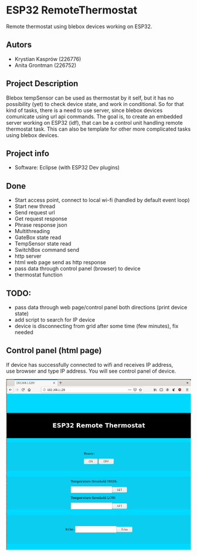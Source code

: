 # ESP32 RemoteThermostat
Remote thermostat using blebox devices working on ESP32. 

## Autors
- Krystian Kasprów (226776) 
- Anita Grontman (226752)

## Project Description

Blebox tempSensor can be used as thermostat by it self, but it has no possibility (yet) to check device state, and work in conditional.
So for that kind of tasks, there is a need to use server, since blebox devices comunicate using url api commands.
The goal is, to create an embedded server working on ESP32 (idf), that can be a control unit handling remote thermostat task.
This can also be template for other more complicated tasks using blebox devices.

## Project info
- Software: Eclipse (with ESP32 Dev plugins) 

## Done 
- Start access point, connect to local wi-fi (handled by default event loop)
- Start new thread
- Send request url
- Get request response	
- Phrase response json 
- Multithreading 
- GateBox state read
- TempSensor state read
- SwitchBox command send
- http server
- html web page send as http response 
- pass data through control panel (browser) to device
- thermostat function

## TODO:
- pass data through web page/control panel both directions (print device state)
- add script to search for IP device 
- device is disconnecting from grid after some time (few minutes), fix needed

## Control panel (html page) 
If device has successfully connected to wifi and receives IP address, <br />
use browser and type IP address. You will see control panel of device.
  
![Image description](images/webPage_view.png)
